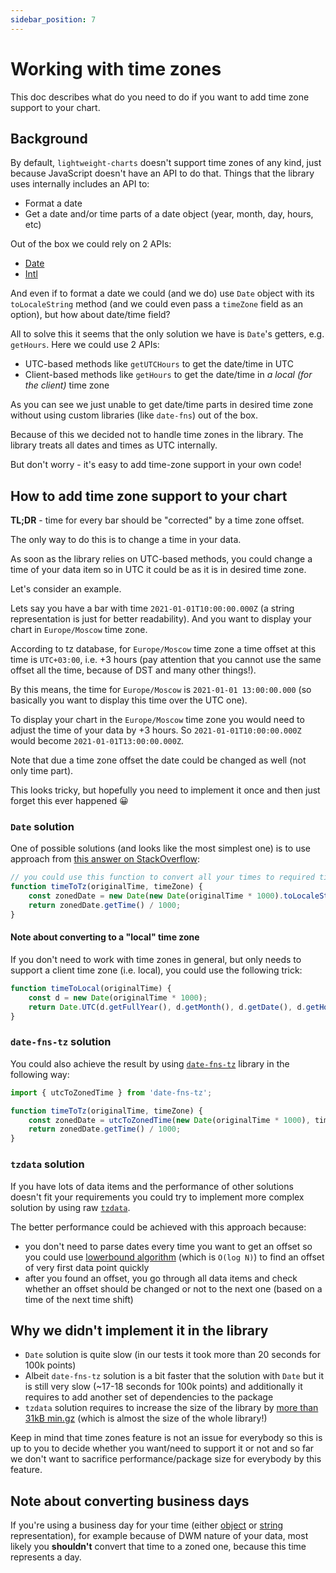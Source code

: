```yaml
---
sidebar_position: 7
---
```

# Working with time zones

This doc describes what do you need to do if you want to add time zone support to your chart.

## Background

By default, `lightweight-charts` doesn't support time zones of any kind, just because JavaScript doesn't have an API to do that.
Things that the library uses internally includes an API to:

- Format a date
- Get a date and/or time parts of a date object (year, month, day, hours, etc)

Out of the box we could rely on 2 APIs:

- [Date](https://developer.mozilla.org/en-US/docs/Web/JavaScript/Reference/Global_Objects/Date)
- [Intl](https://developer.mozilla.org/en-US/docs/Web/JavaScript/Reference/Global_Objects/Intl)

And even if to format a date we could (and we do) use `Date` object with its `toLocaleString` method (and we could even pass a `timeZone` field as an option),
but how about date/time field?

All to solve this it seems that the only solution we have is `Date`'s getters, e.g. `getHours`. Here we could use 2 APIs:

- UTC-based methods like `getUTCHours` to get the date/time in UTC
- Client-based methods like `getHours` to get the date/time in _a local (for the client)_ time zone

As you can see we just unable to get date/time parts in desired time zone without using custom libraries (like `date-fns`) out of the box.

Because of this we decided not to handle time zones in the library. The library treats all dates and times as UTC internally.

But don't worry - it's easy to add time-zone support in your own code!

## How to add time zone support to your chart

**TL;DR** - time for every bar should be "corrected" by a time zone offset.

The only way to do this is to change a time in your data.

As soon as the library relies on UTC-based methods, you could change a time of your data item so in UTC it could be as it is in desired time zone.

Let's consider an example.

Lets say you have a bar with time `2021-01-01T10:00:00.000Z` (a string representation is just for better readability).
And you want to display your chart in `Europe/Moscow` time zone.

According to tz database, for `Europe/Moscow` time zone a time offset at this time is `UTC+03:00`, i.e. +3 hours (pay attention that you cannot use the same offset all the time, because of DST and many other things!).

By this means, the time for `Europe/Moscow` is `2021-01-01 13:00:00.000` (so basically you want to display this time over the UTC one).

To display your chart in the `Europe/Moscow` time zone you would need to adjust the time of your data by +3 hours. So `2021-01-01T10:00:00.000Z` would become `2021-01-01T13:00:00.000Z`.

Note that due a time zone offset the date could be changed as well (not only time part).

This looks tricky, but hopefully you need to implement it once and then just forget this ever happened 😀

### `Date` solution

One of possible solutions (and looks like the most simplest one) is to use approach from [this answer on StackOverflow](https://stackoverflow.com/a/54127122/3893439):

```js
// you could use this function to convert all your times to required time zone
function timeToTz(originalTime, timeZone) {
    const zonedDate = new Date(new Date(originalTime * 1000).toLocaleString('en-US', { timeZone }));
    return zonedDate.getTime() / 1000;
}
```

#### Note about converting to a "local" time zone

If you don't need to work with time zones in general, but only needs to support a client time zone (i.e. local), you could use the following trick:

```js
function timeToLocal(originalTime) {
    const d = new Date(originalTime * 1000);
    return Date.UTC(d.getFullYear(), d.getMonth(), d.getDate(), d.getHours(), d.getMinutes(), d.getSeconds(), d.getMilliseconds()) / 1000;
}
```

### `date-fns-tz` solution

You could also achieve the result by using [`date-fns-tz`](https://github.com/marnusw/date-fns-tz) library in the following way:

```js
import { utcToZonedTime } from 'date-fns-tz';

function timeToTz(originalTime, timeZone) {
    const zonedDate = utcToZonedTime(new Date(originalTime * 1000), timeZone);
    return zonedDate.getTime() / 1000;
}
```

### `tzdata` solution

If you have lots of data items and the performance of other solutions doesn't fit your requirements you could try to implement more complex solution by using raw [`tzdata`](https://www.npmjs.com/package/tzdata).

The better performance could be achieved with this approach because:

- you don't need to parse dates every time you want to get an offset so you could use [lowerbound algorithm](https://en.wikipedia.org/wiki/Upper_and_lower_bounds) (which is `O(log N)`) to find an offset of very first data point quickly
- after you found an offset, you go through all data items and check whether an offset should be changed or not to the next one (based on a time of the next time shift)

## Why we didn't implement it in the library

- `Date` solution is quite slow (in our tests it took more than 20 seconds for 100k points)
- Albeit `date-fns-tz` solution is a bit faster that the solution with `Date` but it is still very slow (~17-18 seconds for 100k points) and additionally it requires to add another set of dependencies to the package
- `tzdata` solution requires to increase the size of the library by [more than 31kB min.gz](https://bundlephobia.com/package/tzdata) (which is almost the size of the whole library!)

Keep in mind that time zones feature is not an issue for everybody so this is up to you to decide whether you want/need to support it or not and so far we don't want to sacrifice performance/package size for everybody by this feature.

## Note about converting business days

If you're using a business day for your time (either [object](./data/time.md#business-day-object) or [string](./data/time.md#business-day-string) representation), for example because of DWM nature of your data,
most likely you **shouldn't** convert that time to a zoned one, because this time represents a day.
